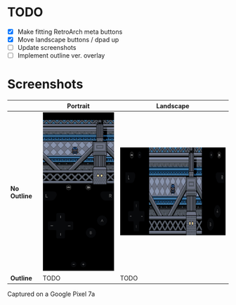 # TODO
- [x] Make fitting RetroArch meta buttons
- [x] Move landscape buttons / dpad up
- [ ] Update screenshots
- [ ] Implement outline ver. overlay

# Screenshots
|               | Portrait      | Landscape     |
| ------------- | ------------- | ------------- |
| <b> No Outline </b> | <img src="screenshots/no_outline_portrait.png" width="300" /> | <img src="screenshots/no_outline_landscape.png" height="200" /> |
| <b> Outline </b> | TODO  | TODO |

Captured on a Google Pixel 7a